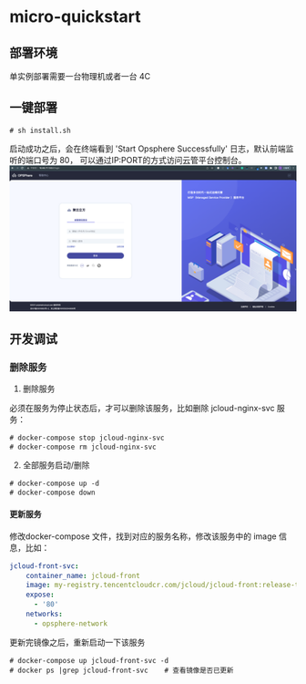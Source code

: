 # micro-quickstart

## 部署环境
单实例部署需要一台物理机或者一台 4C

## 一键部署
```
# sh install.sh
```
启动成功之后，会在终端看到 'Start Opsphere Successfully' 日志，默认前端监听的端口号为 80， 可以通过IP:PORT的方式访问云管平台控制台。
![index](static/img/index.png)

## 开发调试
### 删除服务

1. 删除服务

必须在服务为停止状态后，才可以删除该服务，比如删除 jcloud-nginx-svc 服务：
```shell
# docker-compose stop jcloud-nginx-svc
# docker-compose rm jcloud-nginx-svc
```

2. 全部服务启动/删除
```shell
# docker-compose up -d
# docker-compose down
```
  
#### 更新服务  
修改docker-compose 文件，找到对应的服务名称，修改该服务中的 image 信息，比如：
```yml
jcloud-front-svc:
    container_name: jcloud-front
    image: my-registry.tencentcloudcr.com/jcloud/jcloud-front:release-test-jcloud.front-v2.0.1.202207291838
    expose:
      - '80'
    networks:
      - opsphere-network
```

更新完镜像之后，重新启动一下该服务

```shell
# docker-compose up jcloud-front-svc -d
# docker ps |grep jcloud-front-svc    # 查看镜像是否已更新
```

